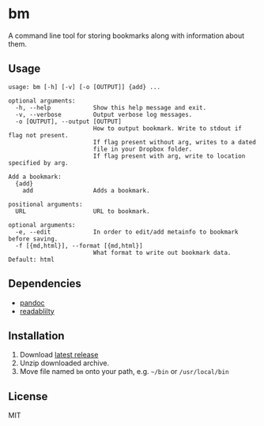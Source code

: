 # bm

A command line tool for storing bookmarks along with information about them.

## Usage

```
usage: bm [-h] [-v] [-o [OUTPUT]] {add} ...

optional arguments:
  -h, --help            Show this help message and exit.
  -v, --verbose         Output verbose log messages.
  -o [OUTPUT], --output [OUTPUT]
                        How to output bookmark. Write to stdout if flag not present.
                        If flag present without arg, writes to a dated
                        file in your Dropbox folder.
                        If flag present with arg, write to location specified by arg.

Add a bookmark:
  {add}
    add                 Adds a bookmark.

positional arguments:
  URL                   URL to bookmark.

optional arguments:
  -e, --edit            In order to edit/add metainfo to bookmark before saving.
  -f [{md,html}], --format [{md,html}]
                        What format to write out bookmark data. Default: html
```

## Dependencies

* [pandoc](https://pandoc.org/installing.html)
* [readablilty](https://github.com/mozilla/readability)

## Installation

1. Download [latest release](https://github.com/ebridges/bm/releases/latest)
2. Unzip downloaded archive.
3. Move file named `bm` onto your path, e.g. `~/bin` or `/usr/local/bin`

## License

MIT
